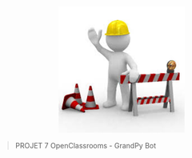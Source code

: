 <p align="center">
    <img width=50% src="https://github.com/sylrie/P7_GrandPy/blob/master/img/en cours.jpg">
</p>

> PROJET 7 OpenClassrooms - GrandPy Bot
